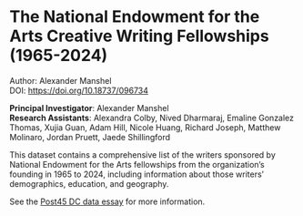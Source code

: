 # The National Endowment for the Arts Creative Writing Fellowships (1965-2024)

Author: Alexander Manshel  
DOI: https://doi.org/10.18737/096734

**Principal Investigator**: Alexander Manshel  
**Research Assistants**: Alexandra Colby, Nived Dharmaraj, Emaline Gonzalez Thomas, Xujia Guan, Adam Hill, Nicole Huang, Richard Joseph, Matthew Molinaro, Jordan Pruett, Jaede Shillingford

This dataset contains a comprehensive list of the writers sponsored by National Endowment for the Arts fellowships from the organization’s founding in 1965 to 2024, including information about those writers’ demographics, education, and geography.

See the [Post45 DC data essay](https://doi.org/10.18737/096734) for more information.
